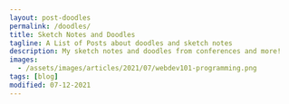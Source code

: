 ```yaml
---
layout: post-doodles
permalink: /doodles/
title: Sketch Notes and Doodles
tagline: A List of Posts about doodles and sketch notes
description: My sketch notes and doodles from conferences and more!
images:
  - /assets/images/articles/2021/07/webdev101-programming.png
tags: [blog]
modified: 07-12-2021
---
```

